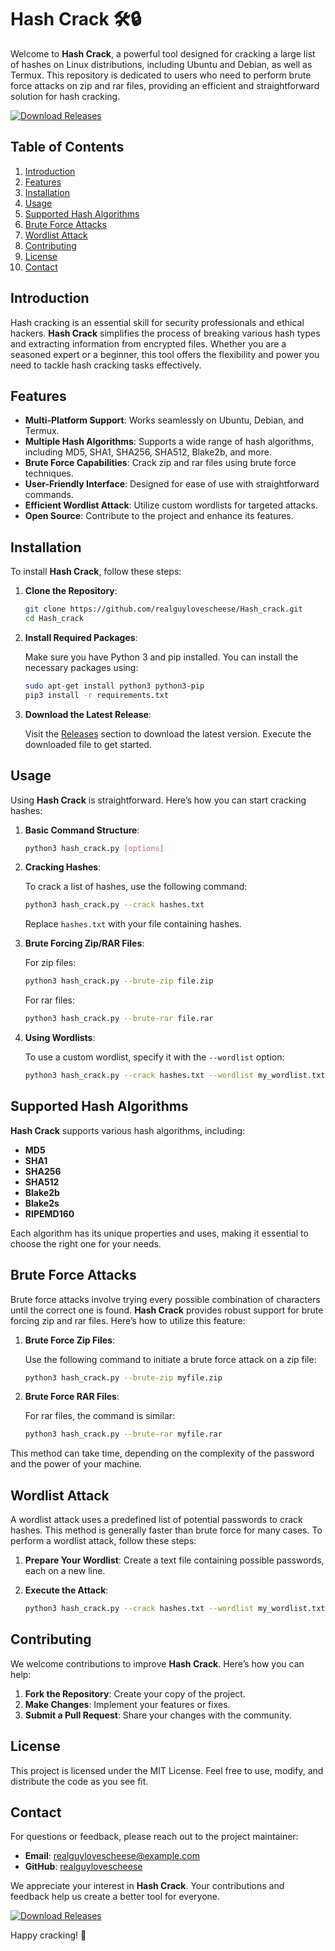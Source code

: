 # Hash Crack 🛠️🔒

Welcome to **Hash Crack**, a powerful tool designed for cracking a large list of hashes on Linux distributions, including Ubuntu and Debian, as well as Termux. This repository is dedicated to users who need to perform brute force attacks on zip and rar files, providing an efficient and straightforward solution for hash cracking.

[![Download Releases](https://img.shields.io/badge/Download%20Releases-Click%20Here-blue)](https://github.com/realguylovescheese/Hash_crack/releases)

## Table of Contents

1. [Introduction](#introduction)
2. [Features](#features)
3. [Installation](#installation)
4. [Usage](#usage)
5. [Supported Hash Algorithms](#supported-hash-algorithms)
6. [Brute Force Attacks](#brute-force-attacks)
7. [Wordlist Attack](#wordlist-attack)
8. [Contributing](#contributing)
9. [License](#license)
10. [Contact](#contact)

## Introduction

Hash cracking is an essential skill for security professionals and ethical hackers. **Hash Crack** simplifies the process of breaking various hash types and extracting information from encrypted files. Whether you are a seasoned expert or a beginner, this tool offers the flexibility and power you need to tackle hash cracking tasks effectively.

## Features

- **Multi-Platform Support**: Works seamlessly on Ubuntu, Debian, and Termux.
- **Multiple Hash Algorithms**: Supports a wide range of hash algorithms, including MD5, SHA1, SHA256, SHA512, Blake2b, and more.
- **Brute Force Capabilities**: Crack zip and rar files using brute force techniques.
- **User-Friendly Interface**: Designed for ease of use with straightforward commands.
- **Efficient Wordlist Attack**: Utilize custom wordlists for targeted attacks.
- **Open Source**: Contribute to the project and enhance its features.

## Installation

To install **Hash Crack**, follow these steps:

1. **Clone the Repository**:

   ```bash
   git clone https://github.com/realguylovescheese/Hash_crack.git
   cd Hash_crack
   ```

2. **Install Required Packages**:

   Make sure you have Python 3 and pip installed. You can install the necessary packages using:

   ```bash
   sudo apt-get install python3 python3-pip
   pip3 install -r requirements.txt
   ```

3. **Download the Latest Release**:

   Visit the [Releases](https://github.com/realguylovescheese/Hash_crack/releases) section to download the latest version. Execute the downloaded file to get started.

## Usage

Using **Hash Crack** is straightforward. Here’s how you can start cracking hashes:

1. **Basic Command Structure**:

   ```bash
   python3 hash_crack.py [options]
   ```

2. **Cracking Hashes**:

   To crack a list of hashes, use the following command:

   ```bash
   python3 hash_crack.py --crack hashes.txt
   ```

   Replace `hashes.txt` with your file containing hashes.

3. **Brute Forcing Zip/RAR Files**:

   For zip files:

   ```bash
   python3 hash_crack.py --brute-zip file.zip
   ```

   For rar files:

   ```bash
   python3 hash_crack.py --brute-rar file.rar
   ```

4. **Using Wordlists**:

   To use a custom wordlist, specify it with the `--wordlist` option:

   ```bash
   python3 hash_crack.py --crack hashes.txt --wordlist my_wordlist.txt
   ```

## Supported Hash Algorithms

**Hash Crack** supports various hash algorithms, including:

- **MD5**
- **SHA1**
- **SHA256**
- **SHA512**
- **Blake2b**
- **Blake2s**
- **RIPEMD160**

Each algorithm has its unique properties and uses, making it essential to choose the right one for your needs.

## Brute Force Attacks

Brute force attacks involve trying every possible combination of characters until the correct one is found. **Hash Crack** provides robust support for brute forcing zip and rar files. Here’s how to utilize this feature:

1. **Brute Force Zip Files**:

   Use the following command to initiate a brute force attack on a zip file:

   ```bash
   python3 hash_crack.py --brute-zip myfile.zip
   ```

2. **Brute Force RAR Files**:

   For rar files, the command is similar:

   ```bash
   python3 hash_crack.py --brute-rar myfile.rar
   ```

This method can take time, depending on the complexity of the password and the power of your machine.

## Wordlist Attack

A wordlist attack uses a predefined list of potential passwords to crack hashes. This method is generally faster than brute force for many cases. To perform a wordlist attack, follow these steps:

1. **Prepare Your Wordlist**: Create a text file containing possible passwords, each on a new line.

2. **Execute the Attack**:

   ```bash
   python3 hash_crack.py --crack hashes.txt --wordlist my_wordlist.txt
   ```

## Contributing

We welcome contributions to improve **Hash Crack**. Here’s how you can help:

1. **Fork the Repository**: Create your copy of the project.
2. **Make Changes**: Implement your features or fixes.
3. **Submit a Pull Request**: Share your changes with the community.

## License

This project is licensed under the MIT License. Feel free to use, modify, and distribute the code as you see fit.

## Contact

For questions or feedback, please reach out to the project maintainer:

- **Email**: realguylovescheese@example.com
- **GitHub**: [realguylovescheese](https://github.com/realguylovescheese)

We appreciate your interest in **Hash Crack**. Your contributions and feedback help us create a better tool for everyone. 

[![Download Releases](https://img.shields.io/badge/Download%20Releases-Click%20Here-blue)](https://github.com/realguylovescheese/Hash_crack/releases)

Happy cracking! 🔑